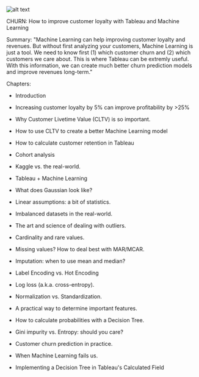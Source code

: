 ![alt text](http://i64.tinypic.com/dpg4t0.jpg)

CHURN: How to improve customer loyalty with Tableau and Machine Learning

Summary:
"Machine Learning can help improving customer loyalty and revenues. But without first analyzing your customers, Machine Learning is
just a tool. We need to know first (1) which customer churn and (2) which customers we care about. This is where Tableau can be
extremly useful. With this information, we can create much better churn prediction models and improve revenues long-term."

Chapters:
- Introduction
- Increasing customer loyalty by 5% can improve profitability by >25%
- Why Customer Livetime Value (CLTV) is so important.
- How to use CLTV to create a better Machine Learning model
- How to calculate customer retention in Tableau
- Cohort analysis
- Kaggle vs. the real-world.
- Tableau + Machine Learning
- What does Gaussian look like?
- Linear assumptions: a bit of statistics.
- Imbalanced datasets in the real-world.
- The art and science of dealing with outliers.
- Cardinality and rare values.
- Missing values? How to deal best with MAR/MCAR.

- Imputation: when to use mean and median?
- Label Encoding vs. Hot Encoding
- Log loss (a.k.a. cross-entropy).
- Normalization vs. Standardization.
- A practical way to determine important features.
- How to calculate probabilities with a Decision Tree.
- Gini impurity vs. Entropy: should you care?
- Customer churn prediction in practice.
- When Machine Learning fails us.
- Implementing a Decision Tree in Tableau's Calculated Field
